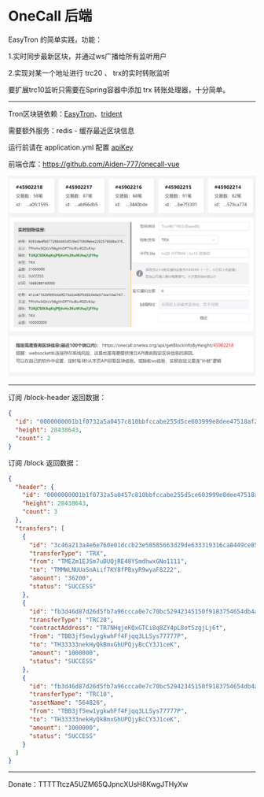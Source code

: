 # OneCall 后端

EasyTron 的简单实践，功能：

1.实时同步最新区块，并通过ws广播给所有监听用户

2.实现对某一个地址进行 trc20 、 trx的实时转账监听

要扩展trc10监听只需要在Spring容器中添加 trx 转账处理器，十分简单。

---

Tron区块链依赖：[EasyTron](https://github.com/Aiden-777/EasyTron)、[trident](https://github.com/tronprotocol/trident)

需要额外服务：redis - 缓存最近区块信息

运行前请在 application.yml 配置 [apiKey](https://cn.developers.tron.network/reference/apikey)

前端仓库：https://github.com/Aiden-777/onecall-vue

![img.png](images/img.png)

---

订阅 /block-header 返回数据：

```JSON
{
  "id": "0000000001b1f0732a5a0457c810bbfccabe255d5ce603999e8dee47518af2ab",
  "height": 28438643,
  "count": 2
}
```

订阅 /block 返回数据：

```JSON
{
  "header": {
    "id": "0000000001b1f0732a5a0457c810bbfccabe255d5ce603999e8dee47518af2ab",
    "height": 28438643,
    "count": 3
  },
  "transfers": [
    {
      "id": "3c46a213a4e6e760e01dccb23e58585663d29de633319316ca8449ce850d8bba",
      "transferType": "TRX",
      "from": "TMEZm1EJSm7uDUQjRE48YSmdhwxGNo1111",
      "to": "TMMWLNUUaSnAiif7KY8fPBxyR9wyaF8222",
      "amount": "36200",
      "status": "SUCCESS"
    },
    {
      "id": "fb3d46d87d26d5fb7a96ccca0e7c70bc52942345150f9183754654db4aede1d0",
      "transferType": "TRC20",
      "contractAddress": "TR7NHqjeKQxGTCi8q8ZY4pL8otSzgjLj6t",
      "from": "TBB3jfSew1ygkwhFf4Fjqq3LLSys77777P",
      "to": "TH33333nekHyQkBmxGhUPQjyBcCY3J1ceK",
      "amount": "1000000",
      "status": "SUCCESS"
    },
    {
      "id": "fb3d46d87d26d5fb7a96ccca0e7c70bc52942345150f9183754654db4aede1d0",
      "transferType": "TRC10",
      "assetName": "564826",
      "from": "TBB3jfSew1ygkwhFf4Fjqq3LLSys77777P",
      "to": "TH33333nekHyQkBmxGhUPQjyBcCY3J1ceK",
      "amount": "1000000",
      "status": "SUCCESS"
    }
  ]
}
```

---


Donate：TTTTTtczA5UZM65QJpncXUsH8KwgJTHyXw